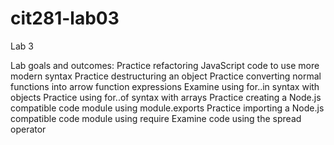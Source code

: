 # cit281-lab03

Lab 3

Lab goals and outcomes: Practice refactoring JavaScript code to use more modern syntax Practice destructuring an object Practice converting normal functions into arrow function expressions Examine using for..in syntax with objects Practice using for..of syntax with arrays Practice creating a Node.js compatible code module using module.exports Practice importing a Node.js compatible code module using require Examine code using the spread operator
